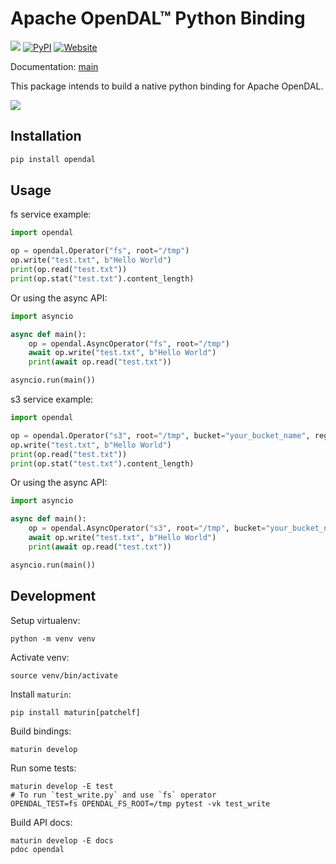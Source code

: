 # Apache OpenDAL™ Python Binding

![](https://img.shields.io/badge/status-released-blue)
[![PyPI](https://img.shields.io/pypi/v/opendal.svg?logo=PyPI)](https://pypi.org/project/opendal/)
[![Website](https://img.shields.io/badge/opendal-OpenDAL_Website-red?logo=Apache&logoColor=red)](https://opendal.apache.org/docs/python/)

Documentation: [main](https://opendal.apache.org/docs/python/)

This package intends to build a native python binding for Apache OpenDAL.

![](https://github.com/apache/incubator-opendal/assets/5351546/87bbf6e5-f19e-449a-b368-3e283016c887)

## Installation

```bash
pip install opendal
```

## Usage

fs service example:
```python
import opendal

op = opendal.Operator("fs", root="/tmp")
op.write("test.txt", b"Hello World")
print(op.read("test.txt"))
print(op.stat("test.txt").content_length)
```

Or using the async API:

```python
import asyncio

async def main():
    op = opendal.AsyncOperator("fs", root="/tmp")
    await op.write("test.txt", b"Hello World")
    print(await op.read("test.txt"))

asyncio.run(main())
```

s3 service example: 
```python
import opendal

op = opendal.Operator("s3", root="/tmp", bucket="your_bucket_name", region="your_region")
op.write("test.txt", b"Hello World")
print(op.read("test.txt"))
print(op.stat("test.txt").content_length)
```

Or using the async API:

```python
import asyncio

async def main():
    op = opendal.AsyncOperator("s3", root="/tmp", bucket="your_bucket_name", region="your_region")
    await op.write("test.txt", b"Hello World")
    print(await op.read("test.txt"))

asyncio.run(main())
```


## Development

Setup virtualenv:

```shell
python -m venv venv
```

Activate venv:

```shell
source venv/bin/activate
````

Install `maturin`:

```shell
pip install maturin[patchelf]
```

Build bindings:

```shell
maturin develop
```

Run some tests:

```shell
maturin develop -E test
# To run `test_write.py` and use `fs` operator
OPENDAL_TEST=fs OPENDAL_FS_ROOT=/tmp pytest -vk test_write
```

Build API docs:

```shell
maturin develop -E docs
pdoc opendal
```
